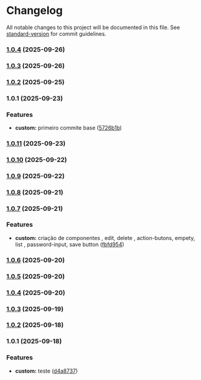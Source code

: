 # Changelog

All notable changes to this project will be documented in this file. See [standard-version](https://github.com/conventional-changelog/standard-version) for commit guidelines.

### [1.0.4](https://github.com/paulorogeriopb/laravel_octane_modelo_base_tenant_single/compare/v1.0.3...v1.0.4) (2025-09-26)

### [1.0.3](https://github.com/paulorogeriopb/laravel_octane_modelo_base_tenant_single/compare/v1.0.2...v1.0.3) (2025-09-26)

### [1.0.2](https://github.com/paulorogeriopb/laravel_octane_modelo_base_tenant_single/compare/v1.0.1...v1.0.2) (2025-09-25)

### 1.0.1 (2025-09-23)


### Features

* **custom:** primeiro commite base ([5726b1b](https://github.com/paulorogeriopb/laravel_octane_modelo_base_tenant_single/commit/5726b1b675fd4dad9f266e2e0aa360d8418cb374))

### [1.0.11](https://github.com/paulorogeriopb/laravel_octane_modelo_base/compare/v1.0.10...v1.0.11) (2025-09-23)

### [1.0.10](https://github.com/paulorogeriopb/laravel_octane_modelo_base/compare/v1.0.9...v1.0.10) (2025-09-22)

### [1.0.9](https://github.com/paulorogeriopb/laravel_octane_modelo_base/compare/v1.0.8...v1.0.9) (2025-09-22)

### [1.0.8](https://github.com/paulorogeriopb/laravel_octane_modelo_base/compare/v1.0.7...v1.0.8) (2025-09-21)

### [1.0.7](https://github.com/paulorogeriopb/laravel_octane_modelo_base/compare/v1.0.6...v1.0.7) (2025-09-21)


### Features

* **custom:** criação de componentes , edit, delete , action-butons, empety, list , password-input, save button ([fbfd954](https://github.com/paulorogeriopb/laravel_octane_modelo_base/commit/fbfd9541d1b85d5f3cefa14791afd3907cae7e9b))

### [1.0.6](https://github.com/paulorogeriopb/laravel_octane_modelo_base/compare/v1.0.5...v1.0.6) (2025-09-20)

### [1.0.5](https://github.com/paulorogeriopb/laravel_octane_modelo_base/compare/v1.0.4...v1.0.5) (2025-09-20)

### [1.0.4](https://github.com/paulorogeriopb/laravel_octane_modelo_base/compare/v1.0.3...v1.0.4) (2025-09-20)

### [1.0.3](https://github.com/paulorogeriopb/laravel_octane_modelo_base/compare/v1.0.2...v1.0.3) (2025-09-19)

### [1.0.2](https://github.com/paulorogeriopb/laravel_octane_modelo_base/compare/v1.0.1...v1.0.2) (2025-09-18)

### 1.0.1 (2025-09-18)


### Features

* **custom:** teste ([d4a8737](https://github.com/paulorogeriopb/laravel_octane_modelo_base/commit/d4a873719b0c44a3cd813be61d6e3765c253da91))
